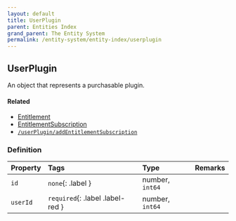 ```yaml
---
layout: default
title: UserPlugin
parent: Entities Index
grand_parent: The Entity System
permalink: /entity-system/entity-index/userplugin
---
```


## UserPlugin
An object that represents a purchasable plugin.

#### Related
- [Entitlement]({{site.baseurl}}/entity-system/entity-index/entitlement)
- [EntitlementSubscription]({{site.baseurl}}/entity-system/entity-index/entitlementsubscription)
- [`/userPlugin/addEntitlementSubscription`]({{site.baseurl}}/all-ops/userPlugin/addentitlementsubscription)

### Definition

| Property | Tags | Type | Remarks
|:---------|:-----|:-----|:-------
| `id` | `none`{: .label } | number, `int64` |
| `userId` | `required`{: .label .label-red } | number, `int64` | 
 